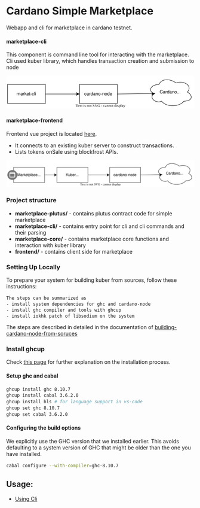 Cardano Simple Marketplace
==========================

Webapp and cli for marketplace in cardano testnet.

#### marketplace-cli
This  component is command line tool for interacting with the marketplace. Cli used kuber library, which handles transaction creation and submission to node 

![something](./docs/cli.svg)


#### marketplace-frontend
Frontend vue project is located [here](./frontend).
-  It connects to an existing kuber server to construct transactions.
- Lists tokens onSale using blockfrost APIs.

![something](./docs/frontend.svg)





### Project structure

- **marketplace-plutus/** - contains plutus contract code for simple marketplace
- **marketplace-cli/** - contains entry point for cli and cli commands and their parsing 
- **marketplace-core/** - contains marketplace core functions and  interaction with kuber library
- **frontend/** - contains client side for marketplace


### Setting Up Locally

To prepare your system for building kuber from sources, follow these instructions:

    The steps can be summarized as 
    - install system dependencies for ghc and cardano-node
    - install ghc compiler and tools with ghcup
    - install iokhk patch of libsodium on the system
 
 The steps are described in detailed in the documentation of [building-cardano-node-from-soruces](https://developers.cardano.org/docs/get-started/installing-cardano-node/)

<h3><b>Install ghcup</b></h3>

Check [this page](https://www.haskell.org/ghcup/install/) for further explanation on the installation process.

#### Setup ghc and cabal 

```bash
ghcup install ghc 8.10.7
ghcup install cabal 3.6.2.0 
ghcup install hls # for language support in vs-code
ghcup set ghc 8.10.7
ghcup set cabal 3.6.2.0
```

#### Configuring the build options

We explicitly use the GHC version that we installed earlier.  This avoids defaulting to a system version of GHC that might be older than the one you have installed.

```bash
cabal configure --with-compiler=ghc-8.10.7
```


## Usage:
 - [Using Cli](./docs/cli.md)

 